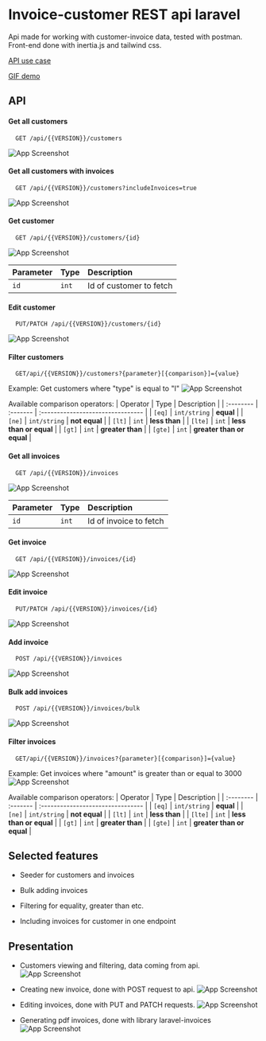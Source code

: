 
# Invoice-customer REST api laravel

Api made for working with customer-invoice data, tested with postman. Front-end done with inertia.js and tailwind css. 

[API use case](#API)

[GIF demo](#Presentation)
## API 

#### Get all customers


```http
  GET /api/{{VERSION}}/customers
```
![App Screenshot](https://github.com/szmmon/api/blob/main/images/get-customers.png)

#### Get all customers with invoices

```http
  GET /api/{{VERSION}}/customers?includeInvoices=true
```
![App Screenshot](https://github.com/szmmon/api/blob/main/images/get-customers-invoices.png)

#### Get customer

```http
  GET /api/{{VERSION}}/customers/{id}
```
![App Screenshot](https://github.com/szmmon/api/blob/main/images/get-customer.png)


| Parameter | Type     | Description                       |
| :-------- | :------- | :-------------------------------- |
| `id`      | `int`    | Id of customer to fetch |



#### Edit customer
```http
  PUT/PATCH /api/{{VERSION}}/customers/{id}
```
![App Screenshot](https://github.com/szmmon/api/blob/main/images/patch-customer.png)

#### Filter customers
```http
  GET/api/{{VERSION}}/customers?{parameter}[{comparison}]={value}
```

Example: Get customers where "type" is equal to "I"
![App Screenshot](https://github.com/szmmon/api/blob/main/images/customers-filter-type.png)

Available comparison operators:
| Operator | Type     | Description                       |
| :-------- | :------- | :-------------------------------- |
| `[eq]`      | `int/string`    | **equal** |
| `[ne]`      | `int/string`    | **not equal** |
| `[lt]`      | `int`    | **less than** |
| `[lte]`      | `int`    | **less than or equal** |
| `[gt]`      | `int`    | **greater than** |
| `[gte]`      | `int`    | **greater than or equal** |

#### Get all invoices

```http
  GET /api/{{VERSION}}/invoices
```
![App Screenshot](https://github.com/szmmon/api/blob/main/images/get-invoices.png)

| Parameter | Type     | Description                       |
| :-------- | :------- | :-------------------------------- |
| `id`      | `int`    | Id of invoice to fetch |

#### Get invoice

```http
  GET /api/{{VERSION}}/invoices/{id}
```
![App Screenshot](https://github.com/szmmon/api/blob/main/images/get-invoice.png)

#### Edit invoice
```http
  PUT/PATCH /api/{{VERSION}}/invoices/{id}
```
![App Screenshot](https://github.com/szmmon/api/blob/main/images/invoice-edit-img.png)

#### Add invoice
```http
  POST /api/{{VERSION}}/invoices
```
![App Screenshot](https://github.com/szmmon/api/blob/main/images/post-invoices.png)

#### Bulk add invoices
```http
  POST /api/{{VERSION}}/invoices/bulk
```
![App Screenshot](https://github.com/szmmon/api/blob/main/images/post-invoices-bulk.png)

#### Filter invoices
```http
  GET/api/{{VERSION}}/invoices?{parameter}[{comparison}]={value}
```

Example: Get invoices where "amount" is greater than or equal to 3000
![App Screenshot](https://github.com/szmmon/api/blob/main/images/invoice-filter.png)

Available comparison operators:
| Operator | Type     | Description                       |
| :-------- | :------- | :-------------------------------- |
| `[eq]`      | `int/string`    | **equal** |
| `[ne]`      | `int/string`    | **not equal** |
| `[lt]`      | `int`    | **less than** |
| `[lte]`      | `int`    | **less than or equal** |
| `[gt]`      | `int`    | **greater than** |
| `[gte]`      | `int`    | **greater than or equal** |


## Selected features

- Seeder for customers and invoices

- Bulk adding invoices

- Filtering for equality, greater than etc. 

- Including invoices for customer in one endpoint




## Presentation

- Customers viewing and filtering, data coming from api. 
![App Screenshot](https://github.com/szmmon/api/blob/main/images/customers-filter.gif)

- Creating new invoice, done with POST request to api.
![App Screenshot](https://github.com/szmmon/api/blob/main/images/invoice-create.gif)

- Editing invoices, done with PUT and PATCH requests. 
![App Screenshot](https://github.com/szmmon/api/blob/main/images/invoice-edit.gif)

- Generating pdf invoices, done with library laravel-invoices
![App Screenshot](https://github.com/szmmon/api/blob/main/images/invoice-pdf.gif)


